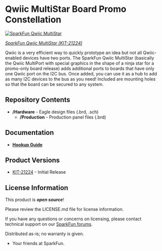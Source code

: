 Qwiic MultiStar Board Promo Constellation
========================================

[![SparkFun Qwiic MultiStar](https://cdn.sparkfun.com//assets/parts/2/0/9/9/3/21224_KIT-_03.jpg)](https://www.sparkfun.com/products/21224)

[*SparkFun Qwiic MultiStar (KIT-21224)*](https://www.sparkfun.com/products/21224)

Qwiic is a very efficient way to quickly prototype an idea but not all Qwiic-enabled devices have two ports. The SparkFun Qwiic MultiStar (basically the Qwiic MultiPort with special graphics in the shape of a ninja star for a promo-only board release) adds additional ports to boards that have only one Qwiic port on the I2C bus. Once added, you can use it as a hub to add as many I2C devices to the bus as you need! Included are mounting holes so that the board can be secured to any system.

Repository Contents
-------------------

* **/Hardware** - Eagle design files (.brd, .sch)
  * **/Production** - Production panel files (.brd)

Documentation
--------------
* **[Hookup Guide](https://learn.sparkfun.com/tutorials/1659)**

Product Versions
----------------
* [KIT-21224](https://www.sparkfun.com/products/21224) - Initial Release

License Information
-------------------

This product is _**open source**_! 

Please review the LICENSE.md file for license information. 

If you have any questions or concerns on licensing, please contact technical support on our [SparkFun forums](https://forum.sparkfun.com/viewforum.php?f=152).

Distributed as-is; no warranty is given.

- Your friends at SparkFun.

_<COLLABORATION CREDIT>_
